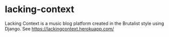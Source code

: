 # lacking-context

Lacking Context is a music blog platform created in the Brutalist style using Django. See https://lackingcontext.herokuapp.com/
